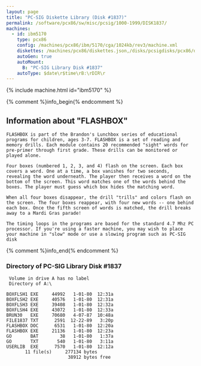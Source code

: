 ```yaml
---
layout: page
title: "PC-SIG Diskette Library (Disk #1837)"
permalink: /software/pcx86/sw/misc/pcsig/1000-1999/DISK1837/
machines:
  - id: ibm5170
    type: pcx86
    config: /machines/pcx86/ibm/5170/cga/1024kb/rev3/machine.xml
    diskettes: /machines/pcx86/diskettes.json,/disks/pcsigdisks/pcx86/diskettes.json
    autoGen: true
    autoMount:
      B: "PC-SIG Library Disk #1837"
    autoType: $date\r$time\rB:\rDIR\r
---
```


{% include machine.html id="ibm5170" %}

{% comment %}info_begin{% endcomment %}

## Information about "FLASHBOX"

    FLASHBOX is part of the Brandon's Lunchbox series of educational
    programs for children, ages 3-7. FLASHBOX is a set of reading and
    memory drills. Each module contains 20 recommended "sight" words for
    pre-primer through first grade. These drills can be monitored or
    played alone.
    
    Four boxes (numbered 1, 2, 3, and 4) flash on the screen. Each box
    covers a word. One at a time, a box vanishes for two seconds,
    revealing the word underneath. The player then receives a word on the
    bottom of the screen. This word matches one of the words behind the
    boxes. The player must guess which box hides the matching word.
    
    When all four boxes disappear, the drill "trills" and colors flash on
    the screen. The four boxes reappear, with four new words -- one behind
    each box. Once the fifth screen of words is matched, the drill breaks
    away to a Mardi Gras parade!
    
    The timing loops in the programs are based for the standard 4.7 Mhz PC
    processor. If you're using a faster machine, you may wish to place
    your machine in "slow" mode or use a slowing program such as PC-SIG disk
{% comment %}info_end{% endcomment %}


### Directory of PC-SIG Library Disk #1837

     Volume in drive A has no label
     Directory of A:\

    BOXFLSH1 EXE     44992   1-01-80  12:31a
    BOXFLSH2 EXE     40576   1-01-80  12:31a
    BOXFLSH3 EXE     39408   1-01-80  12:32a
    BOXFLSH4 EXE     43072   1-01-80  12:33a
    BRUN30   EXE     70680   4-07-87  10:48a
    FILE1837 TXT      2591  12-22-89   3:20p
    FLASHBOX DOC      6531   1-01-80  12:20a
    FLASHBOX EXE     21136   1-01-80  12:23a
    GO       BAT        38   1-01-80   1:37a
    GO       TXT       540   1-01-80   3:11a
    USERLIB  EXE      7570   1-01-80  12:12a
           11 file(s)     277134 bytes
                           38912 bytes free
